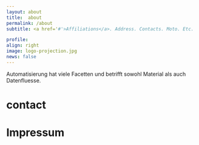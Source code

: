 ```yaml
---
layout: about
title:  about
permalink: /about
subtitle: <a href='#'>Affiliations</a>. Address. Contacts. Moto. Etc.

profile:
align: right
image: logo-projection.jpg
news: false
---
```



Automatisierung hat viele Facetten und betrifft sowohl Material als auch Datenfluesse. 


<h1>contact</h1>

<h1>Impressum</h1>
